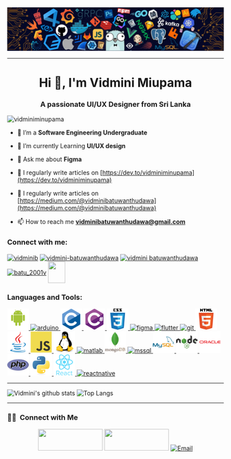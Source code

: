 #

![footer](https://github.com/GovindSingh9447/GovindSingh9447/blob/main/WEBP/footer.webp)


-----
<h1 align="center">Hi 👋, I'm Vidmini Miupama</h1>
<h3 align="center">A passionate UI/UX Designer from Sri Lanka</h3>

<p align="left"> <img src="https://komarev.com/ghpvc/?username=vidminiminupama&label=Profile%20views&color=0e75b6&style=flat" alt="vidminiminupama" /> </p>

- 🌱 I’m a **Software Engineering Undergraduate**
  
- 🔭 I’m currently Learning **UI/UX design**

- 💬 Ask me about **Figma**
  
- 📝 I regularly write articles on [https://dev.to/vidminiminupama](https://dev.to/vidminiminupama)

- 📝 I regularly write articles on [https://medium.com/@vidminibatuwanthudawa](https://medium.com/@vidminibatuwanthudawa)

- 📫 How to reach me **vidminibatuwanthudawa@gmail.com**

<h3 align="left">Connect with me:</h3>
<p align="left">
<a href="https://twitter.com/vidminib" target="blank"><img align="center" src="https://raw.githubusercontent.com/rahuldkjain/github-profile-readme-generator/master/src/images/icons/Social/twitter.svg" alt="vidminib" height="50" width="40" /></a>
<a href="https://linkedin.com/in/vidmini-batuwanthudawa" target="blank"><img align="center" src="https://raw.githubusercontent.com/rahuldkjain/github-profile-readme-generator/master/src/images/icons/Social/linked-in-alt.svg" alt="vidmini-batuwanthudawa" height="50" width="40" /></a>
<a href="https://fb.com/vidmini batuwanthudawa" target="blank"><img align="center" src="https://raw.githubusercontent.com/rahuldkjain/github-profile-readme-generator/master/src/images/icons/Social/facebook.svg" alt="vidmini batuwanthudawa" height="50" width="40" /></a>
<a href="https://instagram.com/batu_2001v" target="blank"><img align="center" src="https://raw.githubusercontent.com/rahuldkjain/github-profile-readme-generator/master/src/images/icons/Social/instagram.svg" alt="batu_2001v" height="50" width="40" /></a>
<a href = 'https://www.github.com/VidminiMinupama'> <img height="50" width="40" align= 'center' src="https://raw.githubusercontent.com/rahulbanerjee26/githubAboutMeGenerator/main/icons/github.svg"/></a>
</p>

<h3 align="left">Languages and Tools:</h3>
<p align="left"> <a href="https://developer.android.com" target="_blank" rel="noreferrer"> <img src="https://raw.githubusercontent.com/devicons/devicon/master/icons/android/android-original-wordmark.svg" alt="android" width="50" height="50"/> </a> <a href="https://www.arduino.cc/" target="_blank" rel="noreferrer"> <img src="https://cdn.worldvectorlogo.com/logos/arduino-1.svg" alt="arduino" width="50" height="50"/> </a> <a href="https://www.cprogramming.com/" target="_blank" rel="noreferrer"> <img src="https://raw.githubusercontent.com/devicons/devicon/master/icons/c/c-original.svg" alt="c" width="50" height="50"/> </a> <a href="https://www.w3schools.com/cs/" target="_blank" rel="noreferrer"> <img src="https://raw.githubusercontent.com/devicons/devicon/master/icons/csharp/csharp-original.svg" alt="csharp" width="50" height="50"/> </a> <a href="https://www.w3schools.com/css/" target="_blank" rel="noreferrer"> <img src="https://raw.githubusercontent.com/devicons/devicon/master/icons/css3/css3-original-wordmark.svg" alt="css3" width="50" height="50"/> </a> <a href="https://www.figma.com/" target="_blank" rel="noreferrer"> <img src="https://www.vectorlogo.zone/logos/figma/figma-icon.svg" alt="figma" width="50" height="50"/> </a> <a href="https://flutter.dev" target="_blank" rel="noreferrer"> <img src="https://www.vectorlogo.zone/logos/flutterio/flutterio-icon.svg" alt="flutter" width="50" height="50"/> </a> <a href="https://git-scm.com/" target="_blank" rel="noreferrer"> <img src="https://www.vectorlogo.zone/logos/git-scm/git-scm-icon.svg" alt="git" width="50" height="50"/> </a> <a href="https://www.w3.org/html/" target="_blank" rel="noreferrer"> <img src="https://raw.githubusercontent.com/devicons/devicon/master/icons/html5/html5-original-wordmark.svg" alt="html5" width="50" height="50"/> </a> <a href="https://www.java.com" target="_blank" rel="noreferrer"> <img src="https://raw.githubusercontent.com/devicons/devicon/master/icons/java/java-original.svg" alt="java" width="50" height="50"/> </a> <a href="https://developer.mozilla.org/en-US/docs/Web/JavaScript" target="_blank" rel="noreferrer"> <img src="https://raw.githubusercontent.com/devicons/devicon/master/icons/javascript/javascript-original.svg" alt="javascript" width="50" height="50"/> </a> <a href="https://www.linux.org/" target="_blank" rel="noreferrer"> <img src="https://raw.githubusercontent.com/devicons/devicon/master/icons/linux/linux-original.svg" alt="linux" width="50" height="50"/> </a> <a href="https://www.mathworks.com/" target="_blank" rel="noreferrer"> <img src="https://upload.wikimedia.org/wikipedia/commons/2/21/Matlab_Logo.png" alt="matlab" width="50" height="50"/> </a> <a href="https://www.mongodb.com/" target="_blank" rel="noreferrer"> <img src="https://raw.githubusercontent.com/devicons/devicon/master/icons/mongodb/mongodb-original-wordmark.svg" alt="mongodb" width="50" height="50"/> </a> <a href="https://www.microsoft.com/en-us/sql-server" target="_blank" rel="noreferrer"> <img src="https://www.svgrepo.com/show/303229/microsoft-sql-server-logo.svg" alt="mssql" width="50" height="50"/> </a> <a href="https://www.mysql.com/" target="_blank" rel="noreferrer"> <img src="https://raw.githubusercontent.com/devicons/devicon/master/icons/mysql/mysql-original-wordmark.svg" alt="mysql" width="50" height="50"/> </a> <a href="https://nodejs.org" target="_blank" rel="noreferrer"> <img src="https://raw.githubusercontent.com/devicons/devicon/master/icons/nodejs/nodejs-original-wordmark.svg" alt="nodejs" width="50" height="50"/> </a> <a href="https://www.oracle.com/" target="_blank" rel="noreferrer"> <img src="https://raw.githubusercontent.com/devicons/devicon/master/icons/oracle/oracle-original.svg" alt="oracle" width="50" height="50"/> </a> <a href="https://www.php.net" target="_blank" rel="noreferrer"> <img src="https://raw.githubusercontent.com/devicons/devicon/master/icons/php/php-original.svg" alt="php" width="50" height="50"/> </a> <a href="https://www.python.org" target="_blank" rel="noreferrer"> <img src="https://raw.githubusercontent.com/devicons/devicon/master/icons/python/python-original.svg" alt="python" width="50" height="50"/> </a> <a href="https://reactjs.org/" target="_blank" rel="noreferrer"> <img src="https://raw.githubusercontent.com/devicons/devicon/master/icons/react/react-original-wordmark.svg" alt="react" width="50" height="50"/> </a> <a href="https://reactnative.dev/" target="_blank" rel="noreferrer"> <img src="https://reactnative.dev/img/header_logo.svg" alt="reactnative" width="50" height="50"/> </a> </p>

-----
 ![Vidmini's github stats](https://github-readme-stats.vercel.app/api?username=VidminiMinupama&show_icons=true&theme=tokyonight) 
 ![Top Langs](https://github-readme-stats.vercel.app/api/top-langs/?username=VidminiMinupama&theme=tokyonight) 

-----

### 🤝🏻 &nbsp;Connect with Me

<p align="center">
<a href="https://www.linkedin.com/in/vidmini-batuwanthudawa"><img src="https://img.shields.io/badge/-Vidmini%20Batuwanthudawa-0077B5?style=flat&logo=Linkedin&logoColor=white" width="150" height="50"/></a>
<a href="https://x.com/VidminiB"><img src="https://img.shields.io/badge/-VidminiB-1DA1F2?style=flat&logo=X&logoColor=white" width="150" height="50"/></a>
<a href="mailto:vidminibatuwanthudawa@gmail.com?subject=Hi%20Vidmini,%20nice%20to%20meet%20you!" target="_blank">
  <img alt="Email" src="https://img.shields.io/static/v1?style=for-the-badge&message=Gmail&color=EA4335&logo=Gmail&logoColor=FFFFFF&label="width="150" height="50" />
</a>
</p>
